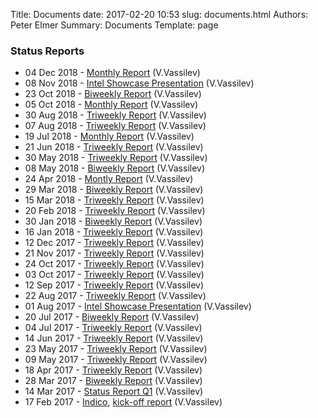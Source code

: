 Title: Documents
date: 2017-02-20 10:53
slug: documents.html
Authors: Peter Elmer
Summary: Documents
Template: page

### Status Reports

  * 04 Dec 2018 - [Monthly Report](https://ipcc-root.github.io/downloads/20181204-ipcc-princeton-status-report-monthly.pdf) (V.Vassilev)
  * 08 Nov 2018 - [Intel Showcase Presentation](https://ipcc-root.github.io/downloads/20181108-ipcc-princeton-showcase-presentation.pdf) (V.Vassilev)
  * 23 Oct 2018 - [Biweekly Report](https://ipcc-root.github.io/downloads/20181023-ipcc-princeton-status-report-biweekly.pdf) (V.Vassilev)
  * 05 Oct 2018 - [Monthly Report](https://ipcc-root.github.io/downloads/20181005-ipcc-princeton-status-report-monthly.pdf) (V.Vassilev)
  * 30 Aug 2018 - [Triweekly Report](https://ipcc-root.github.io/downloads/20180830-ipcc-princeton-status-report-triweekly.pdf) (V.Vassilev)
  * 07 Aug 2018 - [Triweekly Report](https://ipcc-root.github.io/downloads/20180807-ipcc-princeton-status-report-triweekly.pdf) (V.Vassilev)
  * 19 Jul 2018 - [Monthly Report](https://ipcc-root.github.io/downloads/20180719-ipcc-princeton-status-report-monthly.pdf) (V.Vassilev)
  * 21 Jun 2018 - [Triweekly Report](https://ipcc-root.github.io/downloads/20180621-ipcc-princeton-status-report-triweekly.pdf) (V.Vassilev)
  * 30 May 2018 - [Triweekly Report](https://ipcc-root.github.io/downloads/20180530-ipcc-princeton-status-report-triweekly.pdf) (V.Vassilev)
  * 08 May 2018 - [Biweekly Report](https://ipcc-root.github.io/downloads/20180508-ipcc-princeton-status-report-biweekly.pdf) (V.Vassilev)
  * 24 Apr 2018 - [Montly Report](https://ipcc-root.github.io/downloads/20180424-ipcc-princeton-status-report-monthly.pdf) (V.Vassilev)
  * 29 Mar 2018 - [Biweekly Report](https://ipcc-root.github.io/downloads/20180329-ipcc-princeton-status-report-biweekly.pdf) (V.Vassilev)
  * 15 Mar 2018 - [Triweekly Report](https://ipcc-root.github.io/downloads/20180315-ipcc-princeton-status-report-triweekly.pdf) (V.Vassilev)
  * 20 Feb 2018 - [Triweekly Report](https://ipcc-root.github.io/downloads/20180220-ipcc-princeton-status-report-triweekly.pdf) (V.Vassilev)
  * 30 Jan 2018 - [Biweekly Report](https://ipcc-root.github.io/downloads/20180130-ipcc-princeton-status-report-biweekly.pdf) (V.Vassilev)
  * 16 Jan 2018 - [Triweekly Report](https://ipcc-root.github.io/downloads/20180116-ipcc-princeton-status-report-triweekly.pdf) (V.Vassilev)
  * 12 Dec 2017 - [Triweekly Report](https://ipcc-root.github.io/downloads/20171212-ipcc-princeton-status-report-triweekly.pdf) (V.Vassilev)
  * 21 Nov 2017 - [Triweekly Report](https://ipcc-root.github.io/downloads/20171121-ipcc-princeton-status-report-triweekly.pdf) (V.Vassilev)
  * 24 Oct 2017 - [Triweekly Report](https://ipcc-root.github.io/downloads/20171024-ipcc-princeton-status-report-triweekly.pdf) (V.Vassilev)
  * 03 Oct 2017 - [Triweekly Report](https://ipcc-root.github.io/downloads/20171003-ipcc-princeton-status-report-triweekly.pdf) (V.Vassilev)
  * 12 Sep 2017 - [Triweekly Report](https://ipcc-root.github.io/downloads/20170912-ipcc-princeton-status-report-triweekly.pdf) (V.Vassilev)
  * 22 Aug 2017 - [Triweekly Report](https://ipcc-root.github.io/downloads/20170822-ipcc-princeton-status-report-triweekly.pdf) (V.Vassilev)
  * 01 Aug 2017 - [Intel Showcase Presentation](https://ipcc-root.github.io/downloads/20170801-ipcc-princeton-showcase-presentation.pdf) (V.Vassilev)
  * 20 Jul 2017 - [Biweekly Report](https://ipcc-root.github.io/downloads/20170720-ipcc-princeton-status-report-biweekly.pdf) (V.Vassilev)
  * 04 Jul 2017 - [Triweekly Report](https://ipcc-root.github.io/downloads/20170704-ipcc-princeton-status-report-triweekly.pdf) (V.Vassilev)
  * 14 Jun 2017 - [Triweekly Report](https://ipcc-root.github.io/downloads/20170614-ipcc-princeton-status-report-triweekly.pdf) (V.Vassilev)
  * 23 May 2017 - [Triweekly Report](https://ipcc-root.github.io/downloads/20170614-ipcc-princeton-status-report-triweekly.pdf) (V.Vassilev)
  * 09 May 2017 - [Triweekly Report](https://ipcc-root.github.io/downloads/20170509-ipcc-princeton-status-report-triweekly.pdf) (V.Vassilev)
  * 18 Apr 2017 - [Triweekly Report](https://ipcc-root.github.io/downloads/20170418-ipcc-princeton-status-report-triweekly.pdf) (V.Vassilev)
  * 28 Mar 2017 - [Biweekly Report](https://ipcc-root.github.io/downloads/20170328-ipcc-princeton-status-report-biweekly.pdf) (V.Vassilev)
  * 14 Mar 2017 - [Status Report Q1](https://ipcc-root.github.io/downloads/20170314-ipcc-princeton-status-report-Q1.pdf) (V.Vassilev)
  * 17 Feb 2017 - [Indico](https://indico.cern.ch/event/612658/), [kick-off report](https://ipcc-root.github.io/downloads/20170217-ipcc-princeton.pdf) (V.Vassilev)




